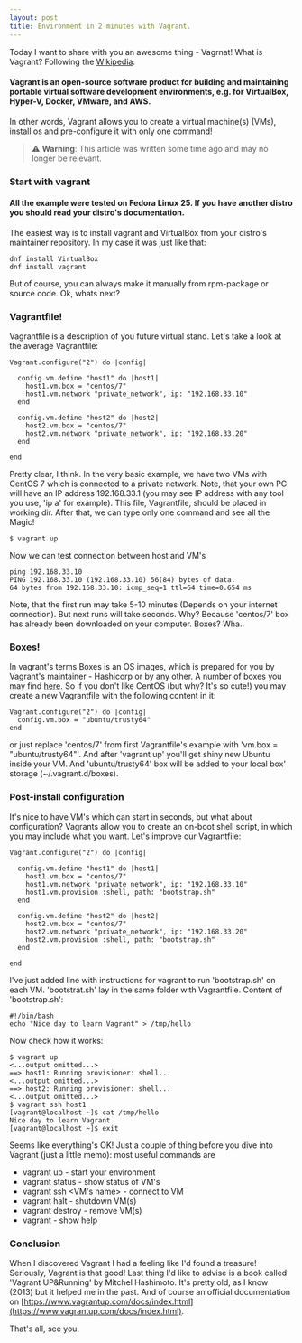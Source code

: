 ```yaml
---
layout: post
title: Environment in 2 minutes with Vagrant.
---
```


Today I want to share with you an awesome thing - Vagrnat!
What is Vagrant? Following the [Wikipedia](https://en.wikipedia.org/wiki/Vagrant_(software)):
#### Vagrant is an open-source software product for building and maintaining portable virtual software development environments, e.g. for VirtualBox, Hyper-V, Docker, VMware, and AWS. 
In other words, Vagrant allows you to create a virtual machine(s) (VMs), install os and pre-configure it with only one command! 

> ⚠️ **Warning**: This article was written some time ago and may no longer be relevant.

### Start with vagrant

#### All the example were tested on Fedora Linux 25. If you have another distro you should read your distro's documentation.
The easiest way is to install vagrant and VirtualBox from your distro's maintainer repository. In my case it was just like that:
```
dnf install VirtualBox
dnf install vagrant
```
But of course, you can always make it manually from rpm-package or source code.
Ok, whats next? 

### Vagrantfile!
Vagrantfile is a description of you future virtual stand. Let's take a look at the average Vagrantfile:
```
Vagrant.configure("2") do |config|

  config.vm.define "host1" do |host1|
    host1.vm.box = "centos/7"
    host1.vm.network "private_network", ip: "192.168.33.10"
  end

  config.vm.define "host2" do |host2|
    host2.vm.box = "centos/7"
    host2.vm.network "private_network", ip: "192.168.33.20"
  end

end
```
Pretty clear, I think. In the very basic example, we have two VMs with CentOS 7 which is connected to a private network. Note, that your own PC will have an IP address 192.168.33.1 (you may see IP address with any tool you use, 'ip a' for example).
This file, Vagrantfile, should be placed in working dir. After that, we can type only one command and see all the Magic!
```
$ vagrant up
```
Now we can test connection between host and VM's
```
ping 192.168.33.10
PING 192.168.33.10 (192.168.33.10) 56(84) bytes of data.
64 bytes from 192.168.33.10: icmp_seq=1 ttl=64 time=0.654 ms
```
Note, that the first run may take 5-10 minutes (Depends on your internet connection). But next runs will take seconds. Why? Because 'centos/7' box has already been downloaded on your computer. Boxes? Wha..

### Boxes!
In vagrant's terms Boxes is an OS images, which is prepared for you by Vagrant's maintainer - Hashicorp or by any other. A number of boxes you may find [here](https://app.vagrantup.com/boxes/search). So if you don't like CentOS (but why? It's so cute!) you may create a new Vagrantfile with the following content in it:
```
Vagrant.configure("2") do |config|
  config.vm.box = "ubuntu/trusty64"
end
```
or just replace 'centos/7' from first Vagrantfile's example with 'vm.box = "ubuntu/trusty64"'.
And after 'vagrant up' you'll get shiny new Ubuntu inside your VM. And 'ubuntu/trusty64' box will be added to your local box' storage (~/.vagrant.d/boxes). 

### Post-install configuration
It's nice to have VM's which can start in seconds, but what about configuration? Vagrants allow you to create an on-boot shell script, in which you may include what you want. Let's improve our Vagrantfile:
```
Vagrant.configure("2") do |config|

  config.vm.define "host1" do |host1|
    host1.vm.box = "centos/7"
    host1.vm.network "private_network", ip: "192.168.33.10"
    host1.vm.provision :shell, path: "bootstrap.sh"
  end

  config.vm.define "host2" do |host2|
    host2.vm.box = "centos/7"
    host2.vm.network "private_network", ip: "192.168.33.20"
    host2.vm.provision :shell, path: "bootstrap.sh"
  end

end
```
I've just added line with instructions for vagrant to run 'bootstrap.sh' on each VM. 'bootstrat.sh' lay in the same folder with Vagrantfile. Content of 'bootstrap.sh':
```
#!/bin/bash
echo "Nice day to learn Vagrant" > /tmp/hello
```
Now check how it works:
```
$ vagrant up
<...output omitted...>
==> host1: Running provisioner: shell...
<...output omitted...>
==> host2: Running provisioner: shell...
<...output omitted...>
$ vagrant ssh host1
[vagrant@localhost ~]$ cat /tmp/hello 
Nice day to learn Vagrant
[vagrant@localhost ~]$ exit
```
Seems like everything's OK! Just a couple of thing before you dive into Vagrant (just a little memo):
most useful commands are 
* vagrant up - start your environment
* vagrant status - show status of VM's
* vagrant ssh <VM's name> - connect to VM
* vagrant halt - shutdown VM(s)
* vagrant destroy - remove VM(s)
* vagrant - show help

### Conclusion
When I discovered Vagrant I had a feeling like I'd found a treasure! Seriously, Vagrant is that good! Last thing I'd like to advise is a book called 'Vagrant UP&Running' by Mitchel Hashimoto. It's pretty old, as I know (2013) but it helped me in the past. And of course an official documentation on [https://www.vagrantup.com/docs/index.html](https://www.vagrantup.com/docs/index.html).

That's all, see you.
